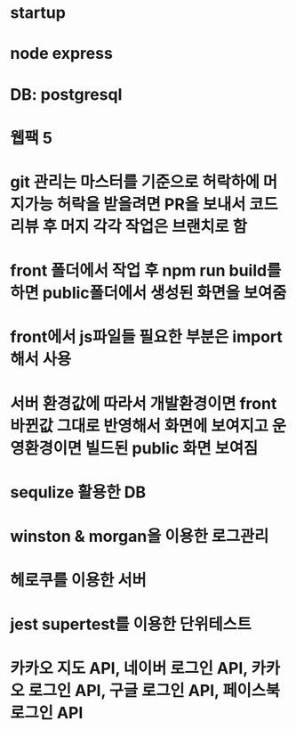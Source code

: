 # startup
# node express
# DB: postgresql
# 웹팩 5
# git 관리는 마스터를 기준으로 허락하에 머지가능 허락을 받을려면 PR을 보내서 코드 리뷰 후 머지 각각 작업은 브랜치로 함
# front 폴더에서 작업 후 npm run build를 하면 public폴더에서 생성된 화면을 보여줌
# front에서 js파일들 필요한 부분은 import해서 사용
# 서버 환경값에 따라서 개발환경이면 front바뀐값 그대로 반영해서 화면에 보여지고 운영환경이면 빌드된 public 화면 보여짐
# sequlize 활용한 DB
# winston & morgan을 이용한 로그관리
# 헤로쿠를 이용한 서버
# jest supertest를 이용한 단위테스트
# 카카오 지도 API, 네이버 로그인 API, 카카오 로그인 API, 구글 로그인 API, 페이스북 로그인 API